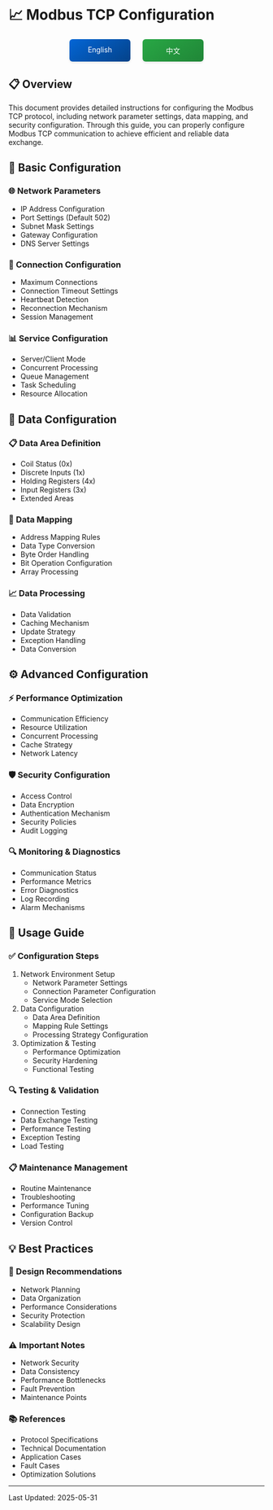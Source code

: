 # 📈 Modbus TCP Configuration

<div align="center">
<div style="margin: 20px 0; display: flex; justify-content: center; gap: 24px;">
<a href="./README_EN.md" style="display: inline-block; width: 120px; padding: 12px 0; text-align: center; background: linear-gradient(145deg, #0366d6, #044289); color: white; text-decoration: none; border-radius: 6px; box-shadow: 0 2px 4px rgba(0,0,0,0.1); transition: all 0.3s ease;">
English
</a>
<a href="./README_CN.md" style="display: inline-block; width: 120px; padding: 12px 0; text-align: center; background: linear-gradient(145deg, #28a745, #208637); color: white; text-decoration: none; border-radius: 6px; box-shadow: 0 2px 4px rgba(0,0,0,0.1); transition: all 0.3s ease;">
中文
</a>
</div>
</div>

## 📋 Overview
This document provides detailed instructions for configuring the Modbus TCP protocol, including network parameter settings, data mapping, and security configuration. Through this guide, you can properly configure Modbus TCP communication to achieve efficient and reliable data exchange.

## 📑 Basic Configuration

### 🌐 Network Parameters
- IP Address Configuration
- Port Settings (Default 502)
- Subnet Mask Settings
- Gateway Configuration
- DNS Server Settings

### 🔌 Connection Configuration
- Maximum Connections
- Connection Timeout Settings
- Heartbeat Detection
- Reconnection Mechanism
- Session Management

### 📊 Service Configuration
- Server/Client Mode
- Concurrent Processing
- Queue Management
- Task Scheduling
- Resource Allocation

## 💾 Data Configuration

### 📋 Data Area Definition
- Coil Status (0x)
- Discrete Inputs (1x)
- Holding Registers (4x)
- Input Registers (3x)
- Extended Areas

### 🔄 Data Mapping
- Address Mapping Rules
- Data Type Conversion
- Byte Order Handling
- Bit Operation Configuration
- Array Processing

### 📈 Data Processing
- Data Validation
- Caching Mechanism
- Update Strategy
- Exception Handling
- Data Conversion

## ⚙️ Advanced Configuration

### ⚡ Performance Optimization
- Communication Efficiency
- Resource Utilization
- Concurrent Processing
- Cache Strategy
- Network Latency

### 🛡️ Security Configuration
- Access Control
- Data Encryption
- Authentication Mechanism
- Security Policies
- Audit Logging

### 🔍 Monitoring & Diagnostics
- Communication Status
- Performance Metrics
- Error Diagnostics
- Log Recording
- Alarm Mechanisms

## 📝 Usage Guide

### ✅ Configuration Steps
1. Network Environment Setup
   - Network Parameter Settings
   - Connection Parameter Configuration
   - Service Mode Selection
2. Data Configuration
   - Data Area Definition
   - Mapping Rule Settings
   - Processing Strategy Configuration
3. Optimization & Testing
   - Performance Optimization
   - Security Hardening
   - Functional Testing

### 🔍 Testing & Validation
- Connection Testing
- Data Exchange Testing
- Performance Testing
- Exception Testing
- Load Testing

### 📋 Maintenance Management
- Routine Maintenance
- Troubleshooting
- Performance Tuning
- Configuration Backup
- Version Control

## 💡 Best Practices

### 📌 Design Recommendations
- Network Planning
- Data Organization
- Performance Considerations
- Security Protection
- Scalability Design

### ⚠️ Important Notes
- Network Security
- Data Consistency
- Performance Bottlenecks
- Fault Prevention
- Maintenance Points

### 📚 References
- Protocol Specifications
- Technical Documentation
- Application Cases
- Fault Cases
- Optimization Solutions

---
Last Updated: 2025-05-31